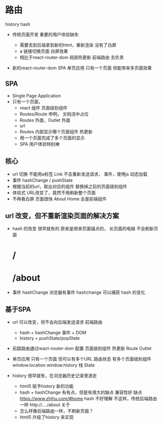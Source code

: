 # 路由

history
hash

- 传统页面开发
    重要的用户体验缺失 
    - 需要去到后端拿到新的html，重新渲染
        没有了白屏
    - a 链接切换页面 白屏效果
    - 相比于react-router-dom 局部热更新
    前端路由 去负责 

- 新的react-router-dom SPA 单页应用
    只有一个页面 但能带来多页面效果

## SPA 
- Single Page Application
- 只有一个页面， 
    - react 组件 
        页面级别组件
    - Routes/Route 申明， 文档流中占位
    - Routes 外面，Outlet 外面
    - url 
    - Routes 内部显示哪个页面组件
        热更新
    - 用一个页面完成了多个页面的显示
    - SPA 用户体验特别棒

## 核心
- url 切换
    不能用a标签
    Link
    不去重新发送请求， 
    事件，使用js 动态加载
- 事件 hashChange / pushState
- 根据当前的url，取出对应的组件 
    替换掉之前的页面级别组件
- 体验式
    URL改变了，竟然不用刷新整个页面
- 不再看白屏
    页面很快
    About
    Home 全是前端组件

## url 改变，但不重新渲染页面的解决方案
- hash 的改变 很早就有的
    原来是用来页面锚点的， 长页面的电梯
    不会刷新页面
    # /
    # /about

- 事件
    hashChange 浏览器有事件 hashchange 可以捕获 hash 的变化

## 基于SPA 
- url 可以改变，但不会向后端发送请求 前端路由
    - hash + hashChange 事件 + DOM
    - history + pushState/popState
- 前路路由通过react-router-dom 配置 页面级别组件
    热更新 Route
    Outlet
- 单页应用
    只有一个页面 但可以有多个URL 路由状态
    有多个页面级别组件
    window.location window.history
    栈
    State

- history
    很早就有，在浏览器历史记录里游走
    - html5 赋予history 新的功能
    - hash + hashChange 有有点，但是有很大的缺点
        兼容性好
        缺点 https://www.zhihu.com/#home
        hash 不好理解 
        不这样，传统后端路由一样
        http://..../about 关于
    - 怎么样像后端路由一样，不刷新页面？
    - html5 升级了history 来实现